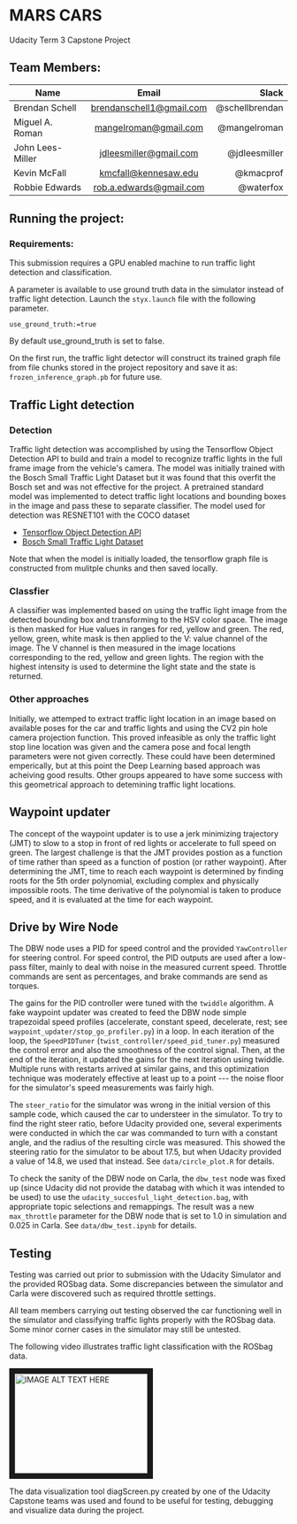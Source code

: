 # MARS CARS

Udacity Term 3 Capstone Project

## Team Members:


| Name        | Email           | Slack  |
| ------------- |:-------------:| -----:|
| Brendan Schell     | brendanschell1@gmail.com | @schellbrendan |
| Miguel A. Roman      | mangelroman@gmail.com      |   @mangelroman |
| John Lees-Miller | jdleesmiller@gmail.com     |    @jdleesmiller |
| Kevin McFall | kmcfall@kennesaw.edu     |    @kmacprof |
| Robbie Edwards | rob.a.edwards@gmail.com     |    @waterfox |

## Running the project:
### Requirements:
This submission requires a GPU enabled machine to run traffic light detection and classification.

A parameter is available to use ground truth data in the simulator instead of traffic light detection. Launch the `styx.launch` file with the following parameter.

`use_ground_truth:=true`

By default use_ground_truth is set to false.

On the first run, the traffic light detector will construct its trained graph file from file chunks stored in the project repository and save it as: `frozen_inference_graph.pb` for future use.

## Traffic Light detection

### Detection

Traffic light detection was accomplished by using the Tensorflow Object Detection API to build and train a model to recognize traffic lights in the full frame image from the vehicle's camera. The model was initially trained with the Bosch Small Traffic Light Dataset but it was found that this overfit the Bosch set and was not effective for the project. A pretrained standard model was implemented to detect traffic light locations and bounding boxes in the image and pass these to separate classifier. The model used for detection was RESNET101 with the COCO dataset

 - [Tensorflow Object Detection API](https://github.com/tensorflow/models/tree/master/research/object_detection)
 - [Bosch Small Traffic Light Dataset ](https://hci.iwr.uni-heidelberg.de/node/6132)

Note that when the model is initially loaded, the tensorflow graph file is constructed from mulitple chunks and then saved locally.

### Classfier

A classifier was implemented based on using the traffic light image from the detected bounding box and transforming to the HSV color space.  The image is then masked for Hue values in ranges for red, yellow and green. The red, yellow, green, white mask is then applied to the V: value channel of the image.  The V channel is then measured in the image locations corresponding to the red, yellow and green lights. The region with the highest intensity is used to determine the light state and the state is returned.


### Other approaches

Initially, we attemped to extract traffic light location in an image based on available poses for the car and traffic lights and using the CV2 pin hole camera projection function.  This proved infeasible as only the traffic light stop line location was given and the camera pose and focal length parameters were not given correctly. These could have been determined emperically, but at this point the Deep Learning based approach was acheiving good results. Other groups appeared to have some success with this geometrical approach to detemining traffic light locations.



## Waypoint updater

The concept of the waypoint updater is to use a jerk minimizing trajectory (JMT) to slow to a stop in front of red lights or accelerate to full speed on green. The largest challenge is that the JMT provides postion as a function of time rather than speed as a function of postion (or rather waypoint). After determining the JMT, time to reach each waypoint is determined by finding roots for the 5th order polynomial, excluding complex and physically impossible roots. The time derivative of the polynomial is taken to produce speed, and it is evaluated at the time for each waypoint.

## Drive by Wire Node

The DBW node uses a PID for speed control and the provided `YawController` for steering control. For speed control, the PID outputs are used after a low-pass filter, mainly to deal with noise in the measured current speed. Throttle commands are sent as percentages, and brake commands are send as torques.

The gains for the PID controller were tuned with the `twiddle` algorithm. A fake waypoint updater was created to feed the DBW node simple trapezoidal speed profiles (accelerate, constant speed, decelerate, rest; see `waypoint_updater/stop_go_profiler.py`) in a loop. In each iteration of the loop, the `SpeedPIDTuner` (`twist_controller/speed_pid_tuner.py`) measured the control error and also the smoothness of the control signal. Then, at the end of the iteration, it updated the gains for the next iteration using twiddle. Multiple runs with restarts arrived at similar gains, and this optimization technique was moderately effective at least up to a point --- the noise floor for the simulator's speed measurements was fairly high.

The `steer_ratio` for the simulator was wrong in the initial version of this sample code, which caused the car to understeer in the simulator. To try to find the right steer ratio, before Udacity provided one, several experiments were conducted in which the car was commanded to turn with a constant angle, and the radius of the resulting circle was measured. This showed the steering ratio for the simulator to be about 17.5, but when Udacity provided a value of 14.8, we used that instead. See `data/circle_plot.R` for details.

To check the sanity of the DBW node on Carla, the `dbw_test` node was fixed up (since Udacity did not provide the databag with which it was intended to be used) to use the `udacity_succesful_light_detection.bag`, with appropriate topic selections and remappings. The result was a new `max_throttle` parameter for the DBW node that is set to 1.0 in simulation and 0.025 in Carla. See `data/dbw_test.ipynb` for details.

## Testing

Testing was carried out prior to submission with the Udacity Simulator and the provided ROSbag data. Some discrepancies between the simulator and Carla were discovered such as required throttle settings.

All team members carrying out testing observed the car functioning well in the simulator and classifying traffic lights properly with the ROSbag data. Some minor corner cases in the simulator may still be untested.

The following video illustrates traffic light classification with the ROSbag data. 

<a href="http://www.youtube.com/watch?feature=player_embedded&v=cifYvqjr7ek
" target="_blank"><img src="http://img.youtube.com/vi/cifYvqjr7ek/0.jpg"
alt="IMAGE ALT TEXT HERE" width="240" height="180" border="10" /></a>

The data visualization tool diagScreen.py created by one of the Udacity Capstone teams was used and found to be useful for testing, debugging and visualize data during the project. 
